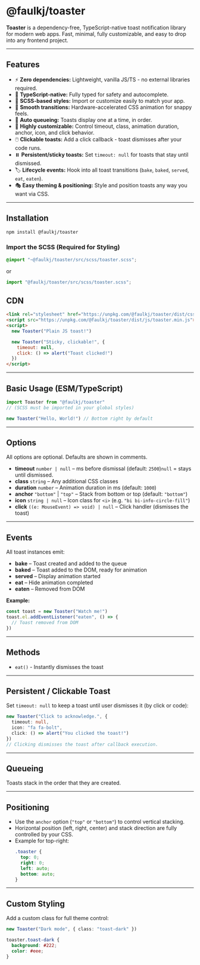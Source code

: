 # @faulkj/toaster

**Toaster** is a dependency-free, TypeScript-native toast notification library for modern web apps.
Fast, minimal, fully customizable, and easy to drop into any frontend project.

---

## Features

- ⚡ **Zero dependencies:** Lightweight, vanilla JS/TS - no external libraries required.
- 🔷 **TypeScript-native:** Fully typed for safety and autocomplete.
- 🎨 **SCSS-based styles:** Import or customize easily to match your app.
- 🚀 **Smooth transitions:** Hardware-accelerated CSS animation for snappy feels.
- 🔁 **Auto queueing:** Toasts display one at a time, in order.
- 🧩 **Highly customizable:** Control timeout, class, animation duration, anchor, icon, and click behavior.
- 🖱️ **Clickable toasts:** Add a click callback - toast dismisses after your code runs.
- ⏸️ **Persistent/sticky toasts:** Set `timeout: null` for toasts that stay until dismissed.
- 🏷️ **Lifecycle events:** Hook into all toast transitions (`bake`, `baked`, `served`, `eat`, `eaten`).
- 🎭 **Easy theming & positioning:** Style and position toasts any way you want via CSS.

---

## Installation

```bash
npm install @faulkj/toaster
```

### Import the SCSS (Required for Styling)

```scss
@import "~@faulkj/toaster/src/scss/toaster.scss";
```
or

```typescript
import "@faulkj/toaster/src/scss/toaster.scss";
```

## CDN

```html
<link rel="stylesheet" href="https://unpkg.com/@faulkj/toaster/dist/css/toaster.min.css">
<script src="https://unpkg.com/@faulkj/toaster/dist/js/toaster.min.js"></script>
<script>
  new Toaster("Plain JS toast!")

  new Toaster("Sticky, clickable!", {
    timeout: null,
    click: () => alert("Toast clicked!")
  })
</script>
```

---

## Basic Usage (ESM/TypeScript)

```typescript
import Toaster from "@faulkj/toaster"
// (SCSS must be imported in your global styles)

new Toaster("Hello, World!") // Bottom right by default
```

---

## Options
All options are optional. Defaults are shown in comments.
- **timeout** `number | null` –
  ms before dismissal (default: `2500`)`null` = stays until dismissed.
- **class** `string` –
  Any additional CSS classes
- **duration** `number` –
  Animation duration in ms (default: `1000`)
- **anchor** `"bottom"` | `"top"` –
  Stack from bottom or top (default: `"bottom"`)
- **icon** `string | null` –
  Icon class for `<i>` (e.g. `"bi bi-info-circle-fill"`)
- **click** `((e: MouseEvent) => void) | null` –
  Click handler (dismisses the toast)

---

## Events

All toast instances emit:

- **bake** – Toast created and added to the queue
- **baked** – Toast added to the DOM, ready for animation
- **served** – Display animation started
- **eat** – Hide animation completed
- **eaten** – Removed from DOM

**Example:**
```typescript
const toast = new Toaster("Watch me!")
toast.el.addEventListener("eaten", () => {
  // Toast removed from DOM
})
```

---

## Methods

- `eat()`  -  Instantly dismisses the toast

---

## Persistent / Clickable Toast

Set `timeout: null` to keep a toast until user dismisses it (by click or code):

```typescript
new Toaster("Click to acknowledge.", {
  timeout: null,
  icon: "fa fa-bolt",
  click: () => alert("You clicked the toast!")
})
// Clicking dismisses the toast after callback execution.
```

---

## Queueing

Toasts stack in the order that they are created.

---

## Positioning

- Use the `anchor` option (`"top"` or `"bottom"`) to control vertical stacking.
- Horizontal position (left, right, center) and stack direction are fully controlled by your CSS.
- Example for top-right:
  ```scss
  .toaster {
    top: 0;
    right: 0;
    left: auto;
    bottom: auto;
  }
  ```

---

## Custom Styling

Add a custom class for full theme control:

```typescript
new Toaster("Dark mode", { class: "toast-dark" })
```
```scss
toaster.toast-dark {
  background: #222;
  color: #eee;
}
```
